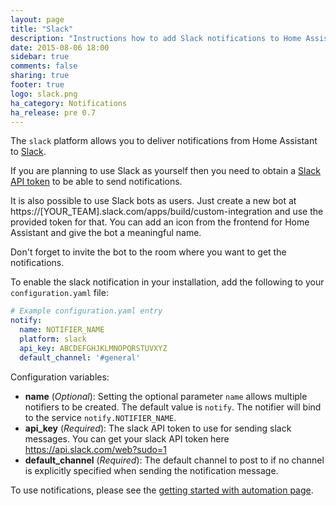 ```yaml
---
layout: page
title: "Slack"
description: "Instructions how to add Slack notifications to Home Assistant."
date: 2015-08-06 18:00
sidebar: true
comments: false
sharing: true
footer: true
logo: slack.png
ha_category: Notifications
ha_release: pre 0.7
---
```



The `slack` platform allows you to deliver notifications from Home Assistant to [Slack](https://slack.com/).

If you are planning to use Slack as yourself then you need to obtain a [Slack API token](https://api.slack.com/web?sudo=1) to be able to send notifications.

It is also possible to use Slack bots as users. Just create a new bot at https://[YOUR_TEAM].slack.com/apps/build/custom-integration and use the provided token for that. You can add an icon from the frontend for Home Assistant and give the bot a meaningful name.

Don't forget to invite the bot to the room where you want to get the notifications.

To enable the slack notification in your installation, add the following to your `configuration.yaml` file:

```yaml
# Example configuration.yaml entry
notify:
  name: NOTIFIER_NAME
  platform: slack
  api_key: ABCDEFGHJKLMNOPQRSTUVXYZ
  default_channel: '#general'
```

Configuration variables:

- **name** (*Optional*): Setting the optional parameter `name` allows multiple notifiers to be created. The default value is `notify`. The notifier will bind to the service `notify.NOTIFIER_NAME`.
- **api_key** (*Required*): The slack API token to use for sending slack messages. You can get your slack API token here https://api.slack.com/web?sudo=1 
- **default_channel** (*Required*): The default channel to post to if no channel is explicitly specified when sending the notification message.

To use notifications, please see the [getting started with automation page](/getting-started/automation/).

